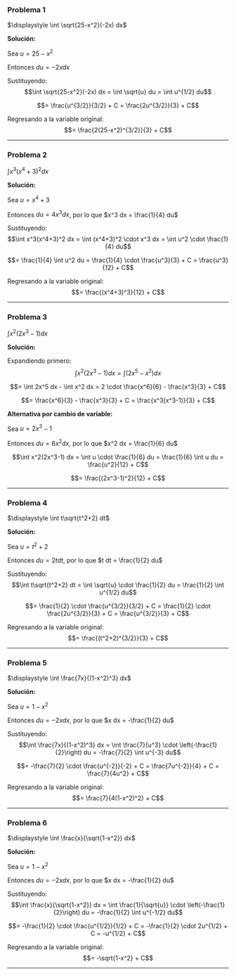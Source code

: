 ### Problema 1
$\displaystyle \int \sqrt{25-x^2}(-2x) dx$

**Solución:**

Sea $u = 25 - x^2$

Entonces $du = -2x dx$

Sustituyendo:
$$\int \sqrt{25-x^2}(-2x) dx = \int \sqrt{u} du = \int u^{1/2} du$$

$$= \frac{u^{3/2}}{3/2} + C = \frac{2u^{3/2}}{3} + C$$

Regresando a la variable original:
$$= \frac{2(25-x^2)^{3/2}}{3} + C$$

---

### Problema 2
$\displaystyle \int x^3(x^4+3)^2 dx$

**Solución:**

Sea $u = x^4 + 3$

Entonces $du = 4x^3 dx$, por lo que $x^3 dx = \frac{1}{4} du$

Sustituyendo:
$$\int x^3(x^4+3)^2 dx = \int (x^4+3)^2 \cdot x^3 dx = \int u^2 \cdot \frac{1}{4} du$$

$$= \frac{1}{4} \int u^2 du = \frac{1}{4} \cdot \frac{u^3}{3} + C = \frac{u^3}{12} + C$$

Regresando a la variable original:
$$= \frac{(x^4+3)^3}{12} + C$$

---

### Problema 3
$\displaystyle \int x^2(2x^3-1) dx$

**Solución:**

Expandiendo primero:
$$\int x^2(2x^3-1) dx = \int (2x^5 - x^2) dx$$

$$= \int 2x^5 dx - \int x^2 dx = 2 \cdot \frac{x^6}{6} - \frac{x^3}{3} + C$$

$$= \frac{x^6}{3} - \frac{x^3}{3} + C = \frac{x^3(x^3-1)}{3} + C$$

**Alternativa por cambio de variable:**

Sea $u = 2x^3 - 1$

Entonces $du = 6x^2 dx$, por lo que $x^2 dx = \frac{1}{6} du$

$$\int x^2(2x^3-1) dx = \int u \cdot \frac{1}{6} du = \frac{1}{6} \int u du = \frac{u^2}{12} + C$$

$$= \frac{(2x^3-1)^2}{12} + C$$

---

### Problema 4
$\displaystyle \int t\sqrt{t^2+2} dt$

**Solución:**

Sea $u = t^2 + 2$

Entonces $du = 2t dt$, por lo que $t dt = \frac{1}{2} du$

Sustituyendo:
$$\int t\sqrt{t^2+2} dt = \int \sqrt{u} \cdot \frac{1}{2} du = \frac{1}{2} \int u^{1/2} du$$

$$= \frac{1}{2} \cdot \frac{u^{3/2}}{3/2} + C = \frac{1}{2} \cdot \frac{2u^{3/2}}{3} + C = \frac{u^{3/2}}{3} + C$$

Regresando a la variable original:
$$= \frac{(t^2+2)^{3/2}}{3} + C$$

---

### Problema 5
$\displaystyle \int \frac{7x}{(1-x^2)^3} dx$

**Solución:**

Sea $u = 1 - x^2$

Entonces $du = -2x dx$, por lo que $x dx = -\frac{1}{2} du$

Sustituyendo:
$$\int \frac{7x}{(1-x^2)^3} dx = \int \frac{7}{u^3} \cdot \left(-\frac{1}{2}\right) du = -\frac{7}{2} \int u^{-3} du$$

$$= -\frac{7}{2} \cdot \frac{u^{-2}}{-2} + C = \frac{7u^{-2}}{4} + C = \frac{7}{4u^2} + C$$

Regresando a la variable original:
$$= \frac{7}{4(1-x^2)^2} + C$$

---

### Problema 6
$\displaystyle \int \frac{x}{\sqrt{1-x^2}} dx$

**Solución:**

Sea $u = 1 - x^2$

Entonces $du = -2x dx$, por lo que $x dx = -\frac{1}{2} du$

Sustituyendo:
$$\int \frac{x}{\sqrt{1-x^2}} dx = \int \frac{1}{\sqrt{u}} \cdot \left(-\frac{1}{2}\right) du = -\frac{1}{2} \int u^{-1/2} du$$

$$= -\frac{1}{2} \cdot \frac{u^{1/2}}{1/2} + C = -\frac{1}{2} \cdot 2u^{1/2} + C = -u^{1/2} + C$$

Regresando a la variable original:
$$= -\sqrt{1-x^2} + C$$

---

<!-- ## Resumen de la Técnica

El **cambio de variable** (sustitución) es útil cuando:

1. **Identificamos una función compuesta** $f(g(x))$ donde $g'(x)$ también aparece en el integrando
2. **Hacemos la sustitución** $u = g(x)$, entonces $du = g'(x) dx$
3. **Transformamos** toda la integral en términos de $u$
4. **Integramos** respecto a $u$
5. **Sustituimos de vuelta** $u = g(x)$ para obtener el resultado final

### Patrones Comunes

- Si vemos $(ax + b)^n$ y su derivada $a$, usar $u = ax + b$
- Si vemos $\sqrt{f(x)}$ y $f'(x)$, usar $u = f(x)$
- Si vemos $\frac{f'(x)}{f(x)}$, la integral es $\ln|f(x)| + C$
- Si vemos $f'(x) \cdot [f(x)]^n$, usar $u = f(x)$ -->